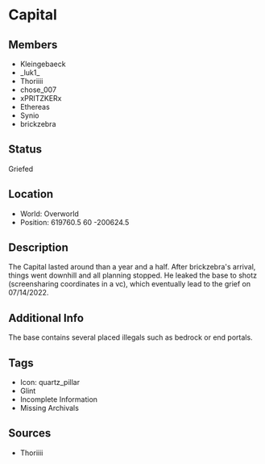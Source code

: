 # Capital

## Members
- Kleingebaeck
- \_luk1\_
- Thoriiii
- chose_007
- xPRITZKERx
- Ethereas
- Synio
- brickzebra

## Status
Griefed

## Location
- World: Overworld
- Position: 619760.5 60 -200624.5

## Description
The Capital lasted around than a year and a half. After brickzebra's arrival, things went downhill and all planning stopped. He leaked the base to shotz (screensharing coordinates in a vc), which eventually lead to the grief on 07/14/2022.

## Additional Info
The base contains several placed illegals such as bedrock or end portals.

## Tags
- Icon: quartz_pillar
- Glint
- Incomplete Information
- Missing Archivals

## Sources
- Thoriiii
